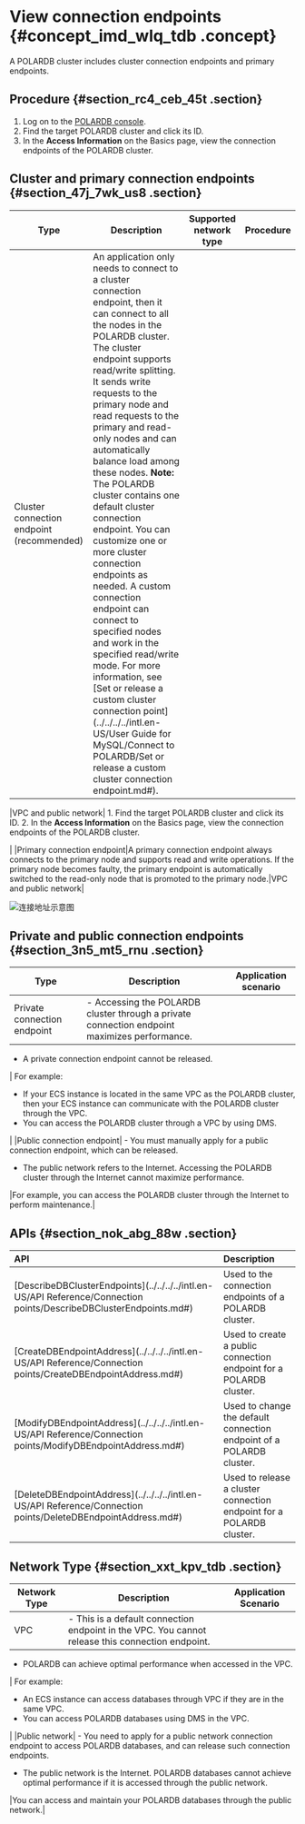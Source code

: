 # View connection endpoints {#concept_imd_wlq_tdb .concept}

A POLARDB cluster includes cluster connection endpoints and primary endpoints.

## Procedure {#section_rc4_ceb_45t .section}

1.  Log on to the [POLARDB console](https://polardb.console.aliyun.com).
2.  Find the target POLARDB cluster and click its ID.
3.  In the **Access Information** on the Basics page, view the connection endpoints of the POLARDB cluster.

## Cluster and primary connection endpoints {#section_47j_7wk_us8 .section}

|Type|Description|Supported network type|Procedure|
|----|-----------|----------------------|---------|
|Cluster connection endpoint \(recommended\)|An application only needs to connect to a cluster connection endpoint, then it can connect to all the nodes in the POLARDB cluster. The cluster endpoint supports read/write splitting. It sends write requests to the primary node and read requests to the primary and read-only nodes and can automatically balance load among these nodes. **Note:** The POLARDB cluster contains one default cluster connection endpoint. You can customize one or more cluster connection endpoints as needed. A custom connection endpoint can connect to specified nodes and work in the specified read/write mode. For more information, see [Set or release a custom cluster connection point](../../../../intl.en-US/User Guide for MySQL/Connect to POLARDB/Set or release a custom cluster connection endpoint.md#).

 |VPC and public network| 1.  Find the target POLARDB cluster and click its ID.
2.  In the **Access Information** on the Basics page, view the connection endpoints of the POLARDB cluster.

 |
|Primary connection endpoint|A primary connection endpoint always connects to the primary node and supports read and write operations. If the primary node becomes faulty, the primary endpoint is automatically switched to the read-only node that is promoted to the primary node.|VPC and public network|

![连接地址示意图](http://static-aliyun-doc.oss-cn-hangzhou.aliyuncs.com/assets/img/3018/156652761145542_en-US.png)

## Private and public connection endpoints {#section_3n5_mt5_rnu .section}

|Type|Description|Application scenario|
|----|-----------|--------------------|
|Private connection endpoint| -   Accessing the POLARDB cluster through a private connection endpoint maximizes performance.
-   A private connection endpoint cannot be released.

 | For example:

 -   If your ECS instance is located in the same VPC as the POLARDB cluster, then your ECS instance can communicate with the POLARDB cluster through the VPC.
-   You can access the POLARDB cluster through a VPC by using DMS.

 |
|Public connection endpoint| -   You must manually apply for a public connection endpoint, which can be released.
-   The public network refers to the Internet. Accessing the POLARDB cluster through the Internet cannot maximize performance.

 |For example, you can access the POLARDB cluster through the Internet to perform maintenance.|

## APIs {#section_nok_abg_88w .section}

|API|Description|
|:--|:----------|
|[DescribeDBClusterEndpoints](../../../../intl.en-US/API Reference/Connection points/DescribeDBClusterEndpoints.md#)|Used to the connection endpoints of a POLARDB cluster.|
|[CreateDBEndpointAddress](../../../../intl.en-US/API Reference/Connection points/CreateDBEndpointAddress.md#)|Used to create a public connection endpoint for a POLARDB cluster.|
|[ModifyDBEndpointAddress](../../../../intl.en-US/API Reference/Connection points/ModifyDBEndpointAddress.md#)|Used to change the default connection endpoint of a POLARDB cluster.|
|[DeleteDBEndpointAddress](../../../../intl.en-US/API Reference/Connection points/DeleteDBEndpointAddress.md#)|Used to release a cluster connection endpoint for a POLARDB cluster.|

## Network Type {#section_xxt_kpv_tdb .section}

|Network Type|Description|Application Scenario|
|------------|-----------|--------------------|
|VPC| -   This is a default connection endpoint in the VPC. You cannot release this connection endpoint.
-   POLARDB can achieve optimal performance when accessed in the VPC.

 | For example:

 -   An ECS instance can access databases through VPC if they are in the same VPC.
-   You can access POLARDB databases using DMS in the VPC.

 |
|Public network| -   You need to apply for a public network connection endpoint to access POLARDB databases, and can release such connection endpoints.
-   The public network is the Internet. POLARDB databases cannot achieve optimal performance if it is accessed through the public network.

 |You can access and maintain your POLARDB databases through the public network.|

